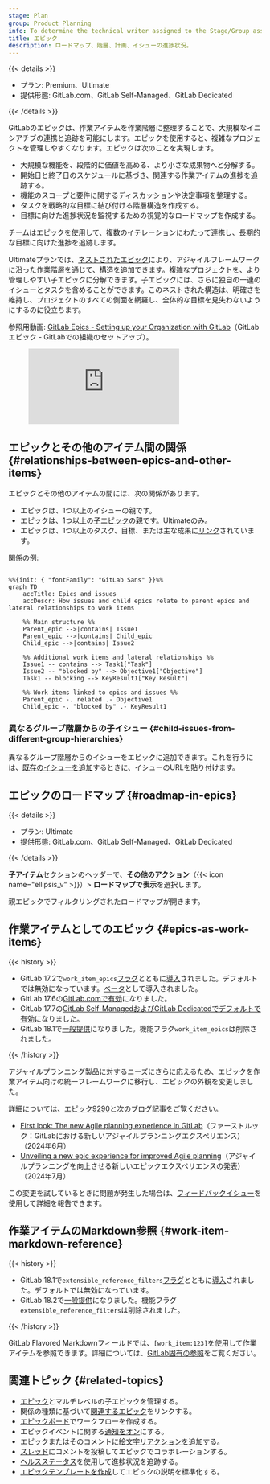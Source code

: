 ```yaml
---
stage: Plan
group: Product Planning
info: To determine the technical writer assigned to the Stage/Group associated with this page, see https://handbook.gitlab.com/handbook/product/ux/technical-writing/#assignments
title: エピック
description: ロードマップ、階層、計画、イシューの進捗状況。
---
```


{{< details >}}

- プラン: Premium、Ultimate
- 提供形態: GitLab.com、GitLab Self-Managed、GitLab Dedicated

{{< /details >}}

GitLabのエピックは、作業アイテムを作業階層に整理することで、大規模なイニシアチブの連携と追跡を可能にします。エピックを使用すると、複雑なプロジェクトを管理しやすくなります。エピックは次のことを実現します。

- 大規模な機能を、段階的に価値を高める、より小さな成果物へと分解する。
- 開始日と終了日のスケジュールに基づき、関連する作業アイテムの進捗を追跡する。
- 機能のスコープと要件に関するディスカッションや決定事項を整理する。
- タスクを戦略的な目標に結び付ける階層構造を作成する。
- 目標に向けた進捗状況を監視するための視覚的なロードマップを作成する。

チームはエピックを使用して、複数のイテレーションにわたって連携し、長期的な目標に向けた進捗を追跡します。

Ultimateプランでは、[ネストされたエピック](manage_epics.md#multi-level-child-epics)により、アジャイルフレームワークに沿った作業階層を通じて、構造を追加できます。複雑なプロジェクトを、より管理しやすい子エピックに分解できます。子エピックには、さらに独自の一連のイシューとタスクを含めることができます。このネストされた構造は、明確さを維持し、プロジェクトのすべての側面を網羅し、全体的な目標を見失わないようにするのに役立ちます。

<div class="video-fallback">
  参照用動画: <a href="https://www.youtube.com/watch?v=c0EwYYUZppw">GitLab Epics - Setting up your Organization with GitLab</a>（GitLabエピック - GitLabでの組織のセットアップ）。
</div>
<figure class="video-container">
  <iframe src="https://www.youtube-nocookie.com/embed/c0EwYYUZppw" frameborder="0" allowfullscreen> </iframe>
</figure>
<!-- Video published on 2023-10-30 -->

## エピックとその他のアイテム間の関係 {#relationships-between-epics-and-other-items}

エピックとその他のアイテムの間には、次の関係があります。

- エピックは、1つ以上のイシューの親です。
- エピックは、1つ以上の[子エピック](manage_epics.md#multi-level-child-epics)の親です。Ultimateのみ。
- エピックは、1つ以上のタスク、目標、または主な成果に[リンク](linked_epics.md)されています。

関係の例:

```mermaid

%%{init: { "fontFamily": "GitLab Sans" }}%%
graph TD
    accTitle: Epics and issues
    accDescr: How issues and child epics relate to parent epics and lateral relationships to work items

    %% Main structure %%
    Parent_epic -->|contains| Issue1
    Parent_epic -->|contains| Child_epic
    Child_epic -->|contains| Issue2

    %% Additional work items and lateral relationships %%
    Issue1 -- contains --> Task1["Task"]
    Issue2 -- "blocked by" --> Objective1["Objective"]
    Task1 -- blocking --> KeyResult1["Key Result"]

    %% Work items linked to epics and issues %%
    Parent_epic -. related .- Objective1
    Child_epic -. "blocked by" .- KeyResult1

```

### 異なるグループ階層からの子イシュー {#child-issues-from-different-group-hierarchies}

異なるグループ階層からのイシューをエピックに追加できます。これを行うには、[既存のイシューを追加](manage_epics.md#add-an-existing-issue-to-an-epic)するときに、イシューのURLを貼り付けます。

## エピックのロードマップ {#roadmap-in-epics}

{{< details >}}

- プラン: Ultimate
- 提供形態: GitLab.com、GitLab Self-Managed、GitLab Dedicated

{{< /details >}}

**子アイテム**セクションのヘッダーで、**その他のアクション**（{{< icon name="ellipsis_v" >}}）> **ロードマップで表示**を選択します。

親エピックでフィルタリングされたロードマップが開きます。

## 作業アイテムとしてのエピック {#epics-as-work-items}

{{< history >}}

- GitLab 17.2で`work_item_epics`[フラグ](../../../administration/feature_flags/_index.md)とともに[導入](https://gitlab.com/groups/gitlab-org/-/epics/9290)されました。デフォルトでは無効になっています。[ベータ](../../../policy/development_stages_support.md#beta)として導入されました。
- GitLab 17.6の[GitLab.comで有効](https://gitlab.com/gitlab-org/gitlab/-/issues/470685)になりました。
- GitLab 17.7の[GitLab Self-ManagedおよびGitLab Dedicatedでデフォルトで有効](https://gitlab.com/gitlab-org/gitlab/-/issues/468310)になりました。
- GitLab 18.1で[一般提供](https://gitlab.com/gitlab-org/gitlab/-/issues/468310)になりました。機能フラグ`work_item_epics`は削除されました。

{{< /history >}}

アジャイルプランニング製品に対するニーズにさらに応えるため、エピックを作業アイテム向けの統一フレームワークに移行し、エピックの外観を変更しました。

詳細については、[エピック9290](https://gitlab.com/groups/gitlab-org/-/epics/9290)と次のブログ記事をご覧ください。

- [First look: The new Agile planning experience in GitLab](https://about.gitlab.com/blog/2024/06/18/first-look-the-new-agile-planning-experience-in-gitlab/)（ファーストルック：GitLabにおける新しいアジャイルプランニングエクスペリエンス）（2024年6月）
- [Unveiling a new epic experience for improved Agile planning](https://about.gitlab.com/blog/2024/07/03/unveiling-a-new-epic-experience-for-improved-agile-planning/)（アジャイルプランニングを向上させる新しいエピックエクスペリエンスの発表）（2024年7月）

この変更を試しているときに問題が発生した場合は、[フィードバックイシュー](https://gitlab.com/gitlab-org/gitlab/-/issues/494462)を使用して詳細を報告できます。

## 作業アイテムのMarkdown参照 {#work-item-markdown-reference}

{{< history >}}

- GitLab 18.1で`extensible_reference_filters`[フラグ](../../../administration/feature_flags/_index.md)とともに[導入](https://gitlab.com/gitlab-org/gitlab/-/issues/352861)されました。デフォルトでは無効になっています。
- GitLab 18.2で[一般提供](https://gitlab.com/gitlab-org/gitlab/-/merge_requests/197052)になりました。機能フラグ`extensible_reference_filters`は削除されました。

{{< /history >}}

GitLab Flavored Markdownフィールドでは、`[work_item:123]`を使用して作業アイテムを参照できます。詳細については、[GitLab固有の参照](../../markdown.md#gitlab-specific-references)をご覧ください。

## 関連トピック {#related-topics}

- [エピック](manage_epics.md)とマルチレベルの子エピックを管理する。
- 関係の種類に基づいて[関連するエピック](linked_epics.md)をリンクする。
- [エピックボード](epic_boards.md)でワークフローを作成する。
- エピックイベントに関する[通知をオン](../../profile/notifications.md)にする。
- エピックまたはそのコメントに[絵文字リアクションを追加](../../emoji_reactions.md)する。
- [スレッド](../../discussions/_index.md)にコメントを投稿してエピックでコラボレーションする。
- [ヘルスステータス](manage_epics.md#health-status)を使用して進捗状況を追跡する。
- [エピックテンプレートを作成](../../project/description_templates.md#create-a-description-template)してエピックの説明を標準化する。
